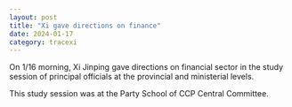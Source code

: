 ```yaml
---
layout: post
title: "Xi gave directions on finance"
date: 2024-01-17
category: tracexi
---
```


On 1/16 morning, Xi Jinping gave directions on financial sector in the study session of principal officials at the provincial and ministerial levels.

This study session was at the Party School of CCP Central Committee.

